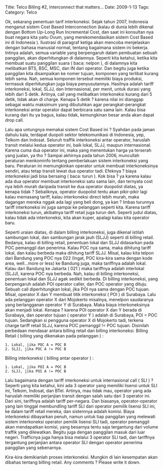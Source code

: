 Title: Telco Billing #2, Interconnect that matters...
Date: 2009-1-13
Tags:
Category: Telco

Ok, sekarang penentuan tarif interkoneksi.
Sejak tahun 2007, Indonesia menganut sistem Cost Based Interconnection (kalau di dunia lebih dikenal dengan Bottom Up-Long Run Incremental Cost, dan saat ini konsultan nya buat negara kita yaitu Ovum, yang merekomendasikan sistem Cost Based ini di Indonesia ). Ilustrasi di paragraf ketiga akan mencoba menjelaskan dengan bahasa manusial normal, tentang bagaimana sistem ini bekerja. Intinya adalah, semua variable yang berpengaruh dalam pembuatan sebuah panggilan, akan diperhitungkan di dalamnya. Seperti kita ketahui, ketika kita membuat suatu panggilan suara ( baca: nelpon ), di dalamnya kita melibatkan BTS, BSC, MSC, dan IN dari operator. Dan begitu juga ketika panggilan kita disampaikan ke nomer tujuan, komponen yang terlibat kurang lebih sama. Nah, semua komponen tersebut memiliki biaya produksi, termasuk diperhitungkan juga biaya penyusutannya. Hasilnya adalah tariff interkoneksi, lokal, SLJJ, dan Internasional, per menit, untuk durasi yang lebih dari 5 detik. Artinya, call yang melibatkan interkoneksi kurang dari 5 detik, tidak akan di charge. Kenapa 5 detik ? karena nilai ini dianggap sebagai waktu maksimum yang dibutuhkan agar perangkat-perangkat interkoneksi antar operator dapat berbicara satu sama lain. Kalau bisa kurang dari itu ya bagus, kalau tidak, kemungkinan besar anda akan dapat drop call.

Lalu apa untungnya memakai sistem Cost Based ini ? Syahdan pada jaman dahulu kala, terdapat duopoli sektor telekomunikasi di Indonesia, yep, Telkom dan Indosat. Seluruh traffik interkoneksi antar operator, haruslah transit melalui kedua operator ini, baik lokal, SLJJ, maupun internasional. Karena cuma dua operator ini, maka yang menentukan harga ya terserah yang jualan, ya tho ? Sampai akhirnya pada tahun 2006, muncullah peraturan menkominfo tentang pemberlakuan sistem interkoneksi yang baru. Peraturan ini memungkinkan operator untuk membuat interkoneksinya sendiri, atau tetap transit lewat dua operator tadi. Efeknya ? biaya interkoneksi jadi bisa bersaing ( baca: turun ). Kok bisa ? ya karena kalau ada dua operator membuat interkoneksi satu sama lain, dan ternyata cost nya lebih murah daripada transit ke dua operator duopolist diatas, ya kenapa tidak ? Sebaliknya, operator duopolist tentu akan pikir-pikir lagi kalau memasang tariff, kalau interkoneksi direct lebih murah, maka dagangan mereka nggak ada lagi yang beli dong, ya kan ? Imbas turunnya tariff interkoneksi ini juga sampai ke pelanggan seperti kita. Karena tariff interkoneksi turun, akibatnya tariff retail juga turun deh. Seperti judul diatas, kalau tidak ada interkoneksi, kita akan kuper, apalagi kalau kita operator baru.

Seperti uraian diatas, di dalam billing interkoneksi, juga dikenal istilah sambungan lokal, dan sambungan jarak jauh (SLJJ) seperti di billing retail. Bedanya, kalau di billing retail, penentuan lokal dan SLJJ didasarkan pada POC pemanggil dan penerima. Kalau POC nya sama, maka dihitung tariff lokal, dan kalau berbeda maka dihitung tariff SLJJ. Misal, kalau kita telpon dari Bandung yang POC nya 022 (Ingat, POC kira-kira sama dengan kode area, well...more or less) ke Bandung juga, maka tariffnya adalah lokal. Kalau dari Bandung ke Jakarta ( 021 ) maka tariffnya adalah interlokal (SLJJ), karena POC nya berbeda.
Nah, kalau di billing interkoneksi, penentuan lokal dan SLJJ agak sedikit berbeda. Di billing interkoneksi, yang berpengaruh adalah POI operator caller, dan POC operator yang dituju. Sebuah call diperhitungkan lokal, jika POI nya sama dengan POC tujuan. Misal, operator X dan Y membuat titik interkoneksi ( POI ) di Surabaya. Lalu ada pelanggan operator X dari Mojokerto misalnya, menelpon saudaranya yang berlangganan operator Y di Surabaya. Maka biaya interkoneksinya akan menjadi lokal. Kenapa ? karena POI operator X dan Y berada di Surabaya, dan operator tujuan ( operator Y ) adalah di Surabaya, POI = POC tujuan. Sedangkan si pengguna operator X di Mojokerto tadi, terkena charge tariff retail SLJJ, karena POC pemanggil != POC tujuan. Disinilah perbedaan mendasar antara billing retail dan billing interkoneksi.
Billing Retail ( billing yang dikenakan pada pelanggan ) :
```
1. Lokal, jika POC A = POC B
2. SLJJ, jika POC A != POC B
```
Billing interkoneksi ( billing antar operator ) :
```
1. Lokal, jika POI A = POC B
2. SLJJ, jika POI A != POC B
```

Lalu bagaimana dengan tariff interkoneksi untuk internasional call ( SLI ) ? Seperti yang kita ketahui, kini ada 3 operator yang memiliki lisensi untuk SLI ini, Telkom, Indosat, dan BTel. Artinya, mau tidak mau, operator yang ada haruslah memiliki perjanjian transit dengan salah satu dari 3 operator ini. Dari sini, tariffnya adalah tariff per-negara. Dan biasanya, operator-operator yang lain tinggal membundling tariff SLI dari operator pemilik lisensi SLI ini, ke dalam tariff retail mereka, dan sistemnya adalah komisi. Biaya interkoneksi dibayarkan penuh, namun untuk tiap panggilan yang melewati sistem interkoneksi operator pemilik lisensi SLI tadi, operator pemanggil akan mendapatkan komisi, yang besarnya tentu saja tergantung dari volume traffik yang dilewatkan. Begitu juga dengan panggilan masuk dari luar negeri. Trafficnya juga hanya bisa melalui 3 operator SLI tadi, dan tariffnya tergantung perjanjian antara operator SLI dengan operator penerima panggilan yang sebenarnya.

Kira-kira demikianlah proses interkoneksi. Mungkin di lain kesempatan akan dibahas tentang billing retail. Any comments ? Please write it down.

